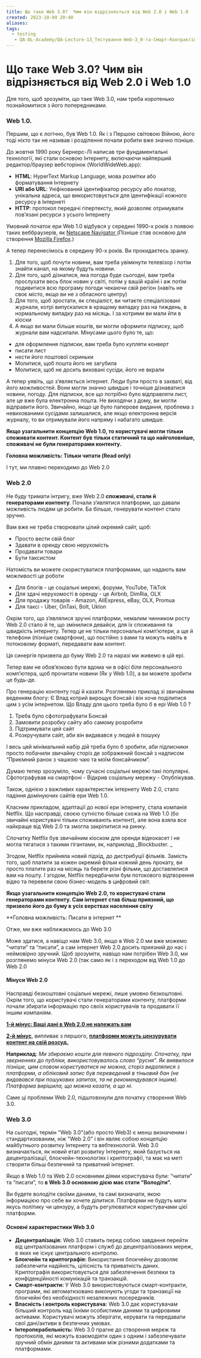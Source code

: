 ```yaml
---
title: Що таке Web 3.0?  Чим він відрізняється від Web 2.0 i Web 1.0
created: 2023-10-09 20:40
aliases: 
tags:
  - testing
   - QA-DL-Academy/QA-Lecture-13_Тестування-Web-3_0-та-Смарт-Контрактів
---
```

# Що таке Web 3.0?  Чим він відрізняється від Web 2.0 i Web 1.0

Для того, щоб зрозуміти, що таке Web 3.0, нам треба коротенько познайомитися з його попередниками. 

### **Web 1.0.**

Першим, що є логічно, був Web 1.0. Як і з Першою світовою Війною, його тоді ніхто так не називав і розділення почали робити вже значно пізніше. 

До жовтня 1990 року Бернерс-Лі написав три фундаментальні технології, які стали основою Інтернету, включаючи найперший редактор/браузер вебсторінок (WorldWideWeb.app):

* **HTML**: HyperText Markup Language, мова розмітки або форматування Інтернету
* **URI або URL**: Уніфікований ідентифікатор ресурсу або локатор, унікальна адреса, що використовується для ідентифікації кожного ресурсу в Інтернеті
* **HTTP**: протокол передачі гіпертексту, який дозволяє отримувати пов’язані ресурси з усього Інтернету

Умовний початок ери Web 1.0 відбувся у середині 1990-х років з появою таких веббраузерів, як [Netscape Navigator ](https://uk.wikipedia.org/wiki/Netscape_Navigator)(Пізніше став основою для створення [Mozilla Firefox](https://uk.wikipedia.org/wiki/Mozilla_Firefox).)

А тепер перенесімось в середину 90-х років. Ви прокидаєтесь зранку. 
1. Для того, щоб почути новини, вам треба увімкнути телевізор і потім знайти канал, на якому будуть новини. 
2. Для того, щоб дізнатися, яка погода буде сьогодні, вам треба прослухати весь блок новин у світі, потім у вашій країні і аж потім подивитися всю програму погоди чекаючи свій регіон (навіть не своє місто, якщо ви не з обласного центру)
3. Для того, щоб зростати, як  спеціаліст, ви читаєте спеціалізовані журнали, котрі випускалися в кращому випадку раз на тиждень, в нормальному випадку раз на місяць. І за котрими ви мали йти в кіоски
4. А якщо ви мали більше коштів, ви могли оформити підписку, щоб журнали вам надсилали. Мінусами цього було те, що:
* для оформлення підписки, вам треба було купляти конверт
* писати лист
* нести його поштової скриньки 
* Молитися, щоб пошта його не загубила 
* Молитися, щоб не досить виховані сусіди, його не вкрали 

А тепер уявіть, що зʼявляється інтернет. Люди були просто в захваті, від його можливостей. Вони могли значно швидше і точніше дізнаватися новини, погоду. Для підписки, все що потрібно було відправляти лист, але це вже була електронна пошта. Не виходячи з дому, ви могли відправити його. Звичайно, якщо це було паперове видання, проблема з невихованими сусідами залишалися, але якщо електронна версія журналу, то ви отримували його напряму і набагато швидше. 

**Якщо узагальнити концепцію Web 1.0, то користувачі могли тільки споживати контент. Контент був тільки статичний та що найголовніше, споживачі не були генераторами контенту.**

**Головна можливість: Тільки читати (Read only)**

І тут, ми плавно переходимо до Web 2.0 

### **Web 2.0**

Не буду тримати інтригу, вже Web 2.0 **споживачі, стали й генераторами контенту**. Почали зʼявлятися платформи, що давали можливість людям це робити. Ба більше, генерувати контент стало зручно.

Вам вже не треба створювати цілий окремий сайт, щоб: 

* Просто вести свій блог
* Здавати в оренду свою нерухомість 
* Продавати товари 
* Бути таксистом 

Натомість ви можете скористуватися платформами, що надають вам можливості це роботи
* Для блогів - це соціальні мережі, форуми, YouTube, TikTok 
* Для здачі нерухомості в оренду -  це Airbnb, DimRia, OLX
* Для продажу товарів - Amazon, AliExpress, eBay, OLX, Promua
* Для таксі - Uber, OnTaxi, Bolt, Uklon

Окрім того, що зʼявлялися зручні платформи, немалим чинником росту Web 2.0  стало й те, що змінилися девайси, для їх споживання та швидкість інтернету. Тепер це не тільки персональні компʼютери, а ще й телефони (пізніше смартфони), що постійно з вами та можуть навіть в потоковому форматі, передавати вам контент. 

Ця синергія призвела до буму Web 2.0 та наразі ми живемо в цій ері. 

Тепер вам не обовʼязково бути вдома чи в офісі біля персонального компʼютера, щоб прочитати новини (Як у Web 1.0), а ви можете зробити це будь-де. 

Про генерацію контенту годі й казати. Розглянемо приклад зі звичайним веденням блогу:  Є Влад котрий вирощує бонсай і він хоче поділитися цим з усім інтернетом.  Що Владу для цього треба було б в ері Web 1.0 ? 

1. Треба було сфотографувати Бонсай
2. Замовити розробку сайту або  самому розробити
3. Підтримувати цей сайт
4. Розкручувати сайт, аби він видавався у людей в пошуку

 І весь цей мінімальний набір дій треба було б зробити, аби підписники просто побачили звичайну сторіз де зображений бонсай з надписом “Приємний ранок з чашкою чаю та моїм бонсайчиком”.

Думаю тепер зрозуміло, чому сучасні соціальні мережі такі популярні. Сфотографував на смартфоні - Відкрив соціальну мережу - Опублікував. 

Також, однією з важливих характеристик інтернету Web 2.0, стало падіння домінуючих  сайтів ери Web 1.0. 

Класним прикладом, адаптації до нової ери інтернету, стала компанія Netflix. Що насправді, своєю сутністю більше схожа на Web 1.0 (бо звичайні користувачі тільки споживають контент), але вона взяла  все найкраще від Web 2.0 та змогла закріпитися на ринку. 

Спочатку Netflix був звичайним кіоском для оренди відеокасет і не могла тягатися з такими гігантами, як, наприклад _Blockbuster. _

Згодом, Netflix прийняла новий підхід, до дистрибуції фільмів. Замість того, щоб платити за кожен окремий фільм кожний день прокату, ви просто платите раз на місяць та берете різні фільми, що доставлялися вам на пошту. І згодом, Netflix передбачили бум потокового відтворення відео та перевели свою бізнес-модель в цифровий світ.    

**Якщо узагальнити концепцію Web 2.0, то користувачі стали генераторами контенту. Сам інтернет став більш приязний, що призвело його до буму в усіх верствах населення світу**

**Головна можливість: Писати в інтернет **

Отже, ми вже наближаємось до Web 3.0  

Може здатися, а навіщо нам Web 3.0, якщо в Web 2.0  ми вже можемо “читати” та “писати”, а сам інтернет Web 2.0  досить приязний до нас і неймовірно зручний.  Щоб зрозуміти, навіщо нам потрібен Web 3.0, ми розглянемо мінуси Web 2.0 (так само як і з переходом від Web 1.0 до Web 2.0

#### Мінуси Web 2.0 

Насправді безкоштовні соціальні мережі, лише умовно безкоштовні. Окрім того, що користувачі стали генераторами контенту, платформи почали збирати інформацію про своїх користувачів та продавати її іншим компаніям. 

**<span style="text-decoration:underline;">1-й мінус: Ваші дані в Web 2.0 не належать вам </span>**

**<span style="text-decoration:underline;">2-й мінус</span>**, випливає з першого, **<span style="text-decoration:underline;">платформи можуть цензурувати контент на свій розсуд. </span>**

**Наприклад**: _Ми збираємо кошти для певного підрозділу. Спочатку, при зверненнях до публіки, використовувалось слово “русня”. Як виявилося пізніше, цим словом користуватися не можна, сторіз видалялися з платформи, а обліковий запис був переведений в тіньовий бан (не видавався при пошукових запитах, та не рекомендувався іншим). Платформа вирішила, що можна казати, а що ні._

Саме ці проблеми Web 2.0, підштовхнули для початку створення  Web 3.0.

### Web 3.0

На сьогодні, термін "Web 3.0"(або просто Web3) є менш визначеним і стандартизованим, ніж "Web 2.0" і він являє собою концепцію майбутнього розвитку Інтернету та вебтехнологій. Web 3.0 визначається, як новий етап розвитку Інтернету, який базується на децентралізації, блокчейн-технологіях і криптографії, та має на меті створити більш безпечний та приватний інтернет. 

Якщо в Web 1.0 та Web 2.0 основними діями користувача були: “читати” та “писати”, то **в Web 3.0 основною дією має стати “Володіти”.**

Ви будете володіти своїми даними, та самі визначати, якою інформацією про себе ви хочете ділитися.  Платформи не будуть мати якусь політику чи цензуру, а будуть регулюватися користувачами цієї платформи.  
#### Основні характеристики Web 3.0

* **Децентралізація:** Web 3.0 ставить перед собою завдання перейти від централізованих платформ і служб до децентралізованих мереж, в яких не існує центрального контролю. 
* **Блокчейн та криптографія:** Використання блокчейну дозволяє забезпечити надійність, цілісність та приватність даних. Криптографія використовується для забезпечення безпеки та конфіденційності комунікацій та транзакцій.
* **Смарт-контракти:** У Web 3.0 використовуються смарт-контракти, програми, які автоматизовано виконують угоди та транзакції на блокчейні без необхідності незалежних посередників.
* **Власність і контроль користувача:** Web 3.0 дає користувачам більший контроль над їхніми особистими даними та цифровими активами. Користувачі можуть зберігати, керувати та передавати свої дані/активи в безпечних умовах.
* **Інтероперабельність:** Web 3.0 прагне до створення мереж та протоколів, які можуть взаємодіяти один з одним і забезпечувати зручний обмін даними та активами між різними додатками та платформами.